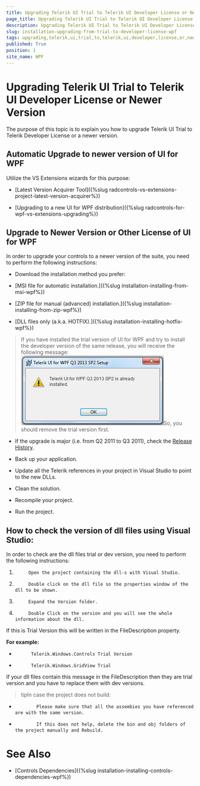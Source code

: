 ```yaml
---
title: Upgrading Telerik UI Trial to Telerik UI Developer License or Newer Version
page_title: Upgrading Telerik UI Trial to Telerik UI Developer License or Newer Version
description: Upgrading Telerik UI Trial to Telerik UI Developer License or Newer Version
slug: installation-upgrading-from-trial-to-developer-license-wpf
tags: upgrading,telerik,ui,trial,to,telerik,ui,developer,license,or,newer,version
published: True
position: 1
site_name: WPF
---
```


# Upgrading Telerik UI Trial to Telerik UI Developer License or Newer Version



The purpose of this topic is to explain you how to upgrade Telerik UI Trial to Telerik Developer License or a newer version.

## Automatic Upgrade to newer version of UI for WPF

Utilize the VS Extensions wizards for this purpose:

* [Latest Version Acquirer Tool]({%slug radcontrols-vs-extensions-project-latest-version-acquirer%})

* [Upgrading to a new UI for WPF distribution]({%slug radcontrols-for-wpf-vs-extensions-upgrading%})

## Upgrade to Newer Version or Other License of UI for WPF

In order to upgrade your controls to a newer version of the suite, you need to perform the following instructions:

* Download the installation method you prefer:
         
          	  

* [MSI file for automatic installation.]({%slug installation-installing-from-msi-wpf%})

* [ZIP file for manual (advanced) installation.]({%slug installation-installing-from-zip-wpf%})

* [DLL files only (a.k.a. HOTFIX).]({%slug installation-installing-hotfix-wpf%})

>If you have installed the trial version of UI for WPF and try to install the developer version of the same release, you will receive the following message:
          ![Common Installing Already Installed WPF](images/Common_Installing_AlreadyInstalled_WPF.png)So, you should remove the trial version first.

* If the upgrade is major (i.e. from Q2 2011 to Q3 2011), check the [Release History](http://www.telerik.com/products/wpf/whats-new.aspx).

* Back up your application.

* Update all the Telerik references in your project in Visual Studio to point to the new DLLs.

* Clean the solution.

* Recompile your project.

* Run the project.



## How to check the version of dll files using Visual Studio:

In order to check are the dll files trial or dev version, you need to perform the following instructions:

1. 
            Open the project containing the dll-s with Visual Studio. 
          

1. 
            Double click on the dll file so the properties window of the dll to be shown.           
          

1. 
            Expand the Version folder.
          

1. 
            Double Click on the version and you will see the whole information about the dll.
          

If this is Trial Version this will be written in the FileDescription property.
        

__For example:__

* 
            Telerik.Windows.Controls Trial Version
          

* 
            Telerik.Windows.GridView Trial
          

If your dll files contain this message in the FileDescription then they are trial version and you have to replace them with dev versions.
        

>tipIn case the project does not build:
          

* 
              Please make sure that all the assembies you have referenced are with the same version.
            

* 
              If this does not help, delete the bin and obj folders of the project manually and Rebuild.
            

# See Also

 * [Controls Dependencies]({%slug installation-installing-controls-dependencies-wpf%})
